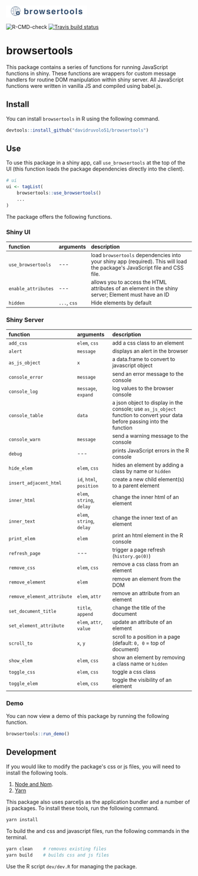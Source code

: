 ![browsertools r package](browsertools.png)

<!-- badges: start -->
![R-CMD-check](https://github.com/davidruvolo51/browsertools/workflows/R-CMD-check/badge.svg)
[![Travis build status](https://travis-ci.com/davidruvolo51/browsertools.svg?branch=prod)](https://travis-ci.com/davidruvolo51/browsertools)
<!-- badges: end -->

# browsertools

This package contains a series of functions for running JavaScript functions in shiny. These functions are wrappers for custom message handlers for routine DOM manipulation within shiny server. All JavaScript functions were written in vanilla JS and compiled using babel.js.

## Install

You can install `browsertools` in R using the following command.

```r
devtools::install_github("davidruvolo51/browsertools")
```

## Use

To use this package in a shiny app, call `use_browsertools` at the top of the UI (this function loads the package dependencies directly into the client).

```r
# ui
ui <- tagList(
    browsertools::use_browsertools()
    ...
)
```

The package offers the following functions.

### Shiny UI

| function | arguments | description | 
| :------- | :-------- | :---------- |
| `use_browsertools` | --- | load `browsertools` dependencies into your shiny app (required). This will load the package's JavaScript file and CSS file.
| `enable_attributes` | --- | allows you to access the HTML attributes of an element in the shiny server; Element must have an ID 
| `hidden` | `...`, `css` | Hide elements by default

### Shiny Server

| function  | arguments | description | 
| :-------  | :-------- | :---------- |
| `add_css` | `elem`, `css` | add a css class to an element
| `alert` | `message` | displays an alert in the browser
| `as_js_object` | `x` | a data.frame to convert to javascript object
| `console_error` | `message` | send an error message to the console
| `console_log` | `message`, `expand` | log values to the browser console
| `console_table` | `data` | a json object to display in the console; use `as_js_object` function to convert your data before passing into the function
| `console_warn` | `message` | send a warning message to the console
| `debug` | --- | prints JavaScript errors in the R console
| `hide_elem` | `elem`, `css` | hides an element by adding a class by name or `hidden` 
| `insert_adjacent_html` | `id`, `html`, `position` | create a new child element(s) to a parent element
| `inner_html` | `elem`, `string`, `delay` | change the inner html of an element
| `inner_text` | `elem`, `string`, `delay` | change the inner text of an element
| `print_elem` | `elem` | print an html element in the R console
| `refresh_page` |  --- | trigger a page refresh (`history.go(0)`)
| `remove_css` | `elem`, `css` | remove a css class from an element
| `remove_element` | `elem` | remove an element from the DOM
| `remove_element_attribute` | `elem`, `attr` | remove an attribute from an element
| `set_document_title` | `title`, `append` | change the title of the document
| `set_element_attribute` | `elem`, `attr`, `value` | update an attribute of an element
| `scroll_to` | `x`, `y` | scroll to a position in a page (default: `0, 0` = top of document)
| `show_elem` | `elem`, `css` | show an element by removing a class name or `hidden`
| `toggle_css` | `elem`, `css` | toggle a css class
| `toggle_elem` | `elem`, `css` | toggle the visibility of an element

### Demo

You can now view a demo of this package by running the following function.

```r
browsertools::run_demo()
```

## Development

If you would like to modify the package's css or js files, you will need to install the following tools.

1. [Node and Npm](https://nodejs.org/en/). 
2. [Yarn](https://yarnpkg.com/getting-started/install)

This package also uses parceljs as the application bundler and a number of js packages. To install these tools, run the following command.

```bash
yarn install
```

To build the and css and javascript files, run the following commands in the terminal.

```bash
yarn clean    # removes existing files
yarn build    # builds css and js files
```

Use the R script `dev/dev.R` for managing the package. 